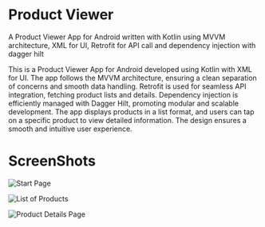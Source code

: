 # Product Viewer
A Product Viewer App for Android written with Kotlin using MVVM architecture, XML for UI, Retrofit for API call and dependency injection with dagger hilt

This is a Product Viewer App for Android developed using Kotlin with XML for UI. The app follows the MVVM architecture, ensuring a clean separation of concerns and smooth data handling. Retrofit is used for seamless API integration, fetching product lists and details. Dependency injection is efficiently managed with Dagger Hilt, promoting modular and scalable development. The app displays products in a list format, and users can tap on a specific product to view detailed information. The design ensures a smooth and intuitive user experience. 
# ScreenShots
![Start Page](https://github.com/user-attachments/assets/ea961975-83aa-401d-ac84-3b560292ffc8)

![List of Products](https://github.com/user-attachments/assets/e3c3949a-4ec5-4c06-a219-fce72cf73d43)

![Product Details Page](https://github.com/user-attachments/assets/5df1fd0e-6da4-47ae-994d-df534b231873)
